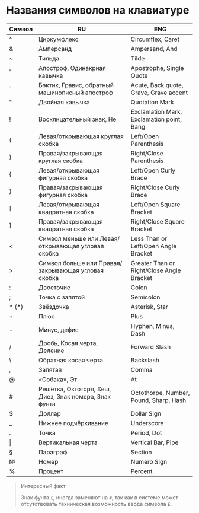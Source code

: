 # Названия символов на клавиатуре

Символ | RU | ENG
------------ | ------------- | -------------
\^ | Циркумфлекс | Circumflex, Caret
\& | Амперсанд | Ampersand, And 
\~ | Тильда | Tilde 
\' | Апостроф, Одинакрная кавычка | Apostrophe, Single Quote 
\` | Бэктик, Гравис, обратный машинописный апостроф | Acute, Back quote, Grave, Grave accent
\" | Двойная кавычка | Quotation Mark
\! | Восклицательный знак, Не | Exclamation Mark, Exclamation point, Bang
\( | Левая/открывающая круглая скобка | Left/Open Parenthesis 
\) | Правая/закрывающая круглая скобка | Right/Close Parenthesis
\{ | Левая/открывающая фигурная скобка | Left/Open Curly Brace
\} | Правая/закрывающая фигурная скобка | Right/Close Curly Brace
\[ | Левая/открывающая квадратная скобка | Left/Open Square Bracket
\] | Правая/закрывающая квадратная скобка | Right/Close Square Bracket
\< | Символ меньше или Левая/открывающая угловая скобка | Less Than or Left/Open Angle Bracket
\> | Символ больше или Правая/закрывающая угловая скобка | Greater Than or Right/Close Angle Bracket
\: | Двоеточие | Colon
\; | Точка с запятой | Semicolon
* (&#42;) | Звёздочка | Asterisk, Star
\+ | Плюс | Plus
\- | Минус, дефис | Hyphen, Minus, Dash
\/ | Дробь, Косая черта, Деление | Forward Slash 
\\ | Обратная косая черта | Backslash 
\, | Запятая | Comma
\@ | «Собака», Эт | At
\# | Решётка, Октоторп, Хеш, Диез, Знак номера, Знак фунта | Octothorpe, Number, Pound, Sharp, Hash
\$ | Доллар | Dollar Sign
\_ | Нижнее подчёркивание | Underscore 
\. | Точка | Period, Dot 
&#124; | Вертикальная черта | Vertical Bar, Pipe | 
§ | Параграф | Section 
№ | Номер | Numero Sign
\% | Процент | Percent 

> Интересный факт
> 
> Знак фунта `£`, иногда заменяют на `#`, так как в системе может отсутствовать техническая возможность ввода символа `£`.
